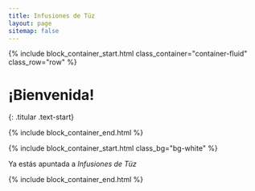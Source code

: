 ```yaml
---
title: Infusiones de Tüz
layout: page
sitemap: false
---
```



{% include block_container_start.html
  class_container="container-fluid"
  class_row="row"
%}

# ¡Bienvenida!
{: .titular .text-start}

{% include block_container_end.html %}

{% include block_container_start.html
   class_bg="bg-white"
%}

Ya estás apuntada a _Infusiones de Tüz_

{% include block_container_end.html %}
